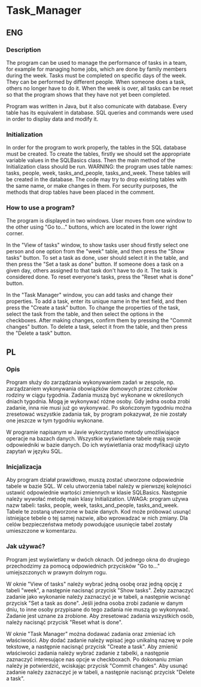# Task_Manager

## ENG

### Description

The program can be used to manage the performance of tasks in a team, for example for managing home jobs, which are done by family members during the week. Tasks must be completed on specific days of the week. 
They can be performed by different people. When someone does a task, others no longer have to do it. When the week is over, all tasks can be reset so that the program shows that they have not yet been completed.

Program was written in Java, but it also comunicate with database. Every table has its equivalent in database. SQL queries and commands were used in order to display data and modify it.

### Initialization

In order for the program to work properly, the tables in the SQL database must be created. To create the tables, firstly we should set the appropriate variable values in the SQLBasics class. Then the main method 
of the Initialization class should be run. WARNING: the program uses table names: tasks, people, week, tasks_and_people, tasks_and_week. These tables will be created in the database. The code may try to drop 
existing tables with the same name, or make changes in them. For security purposes, the methods that drop tables have been placed in the comment.

### How to use a program?

The program is displayed in two windows. User moves from one window to the other using "Go to..." buttons, which are located in the lower right corner. 

In the "View of tasks" window, to show tasks user shoud firstly select one person and one option from the "week" table, and then press the "Show tasks" button. To set a task as done, user should select it in 
the table, and then press the "Set a task as done" button. If someone does a task on a given day, others assigned to that task don't have to do it. The task is considered done. To reset everyone's tasks, 
press the "Reset what is done" button.

In the "Task Manager" window, you can add tasks and change their properties. To add a task, enter its unique name in the text field, and then press the "Create a task" button. To change the properties 
of the task, select the task from the table, and then select the options in the checkboxes. After making changes, confirm them by pressing the "Commit changes" button. To delete a task, select it from the table, 
and then press the "Delete a task" button.

## PL

### Opis

Program służy do zarządzania wykonywaniem zadań w zespole, np. zarządzaniem wykonywania obowiązków domowych przez członków rodziny w ciągu tygodnia. Zadania muszą być wykonane w określonych dniach tygodnia. Mogą 
je wykonywać różne osoby. Gdy jedna osoba zrobi zadanie, inna nie musi już go wykonywać. Po skończonym tygodniu można zresetować wszystkie zadania tak, by program pokazywał, że nie zostały one jeszcze w tym 
tygodniu wykonane.

W programie napisanym w Javie wykorzystano metody umożliwiające operacje na bazach danych. Wszystkie wyświetlane tabele mają swoje odpowiedniki w bazie danych. Do ich wyświetlania oraz modyfikacji użyto zapytań 
w języku SQL.

### Inicjalizacja

Aby program działał prawidłowo, muszą zostać utworzone odpowiednie tabele w bazie SQL. W celu utworzenia tabel należy w pierwszej kolejności ustawić odpowiednie wartości zmiennych w klasie SQLBasics. Następnie 
należy wywołać metodę main klasy Initialization. UWAGA: program używa nazw tabeli: tasks, people, week, tasks_and_people, tasks_and_week. Tabele te zostaną utworzone w bazie danych. Kod może próbować usunąć 
istniejące tebele o tej samej nazwie, albo wprowadzać w nich zmiany. Dla celów bezpieczeństwa metody powodujące usunięcie tabel zostały umieszczone w komentarzu.

### Jak używać?

Program jest wyświetlany w dwóch oknach. Od jednego okna do drugiego przechodzimy za pomocą odpowiednich przycisków "Go to..." umiejszczonych w prawym dolnym rogu. 

W oknie "View of tasks" należy wybrać jedną osobę oraz jedną opcję z tabeli "week", a następnie nacisnąć przycisk "Show tasks". Żeby zaznaczyć zadanie jako wykonanie należy zaznaczyć je w tabeli, a następnie 
wcisnąć przycisk "Set a task as done". Jeśli jedna osoba zrobi zadanie w danym dniu, to inne osoby przypisane do tego zadania nie muszą go wykonywać. Zadanie jest uznane za zrobione. Aby zresetować zadania 
wszystkich osób, należy nacisnąć przycisk "Reset what is done".

W oknie "Task Manager" można dodawać zadania oraz zmieniać ich właściwości. Aby dodać zadanie należy wpisać jego unikalną nazwę w pole tekstowe, a następnie nacisnąć przycisk "Create a task". Aby zmienić 
właściwości zadania należy wybrać zadanie z tabelki, a następnie zaznaczyć interesujące nas opcje w checkboxach. Po dokonaniu zmian należy je potwierdzić, wciskając przycisk "Commit changes". Aby usunąć 
zadanie należy zaznaczyć je w tabeli, a następnie nacisnąć przycisk "Delete a task".
